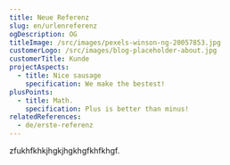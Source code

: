 ```yaml
---
title: Neue Referenz
slug: en/urlenreferenz
ogDescription: OG
titleImage: /src/images/pexels-winson-ng-20057853.jpg
customerLogo: /src/images/blog-placeholder-about.jpg
customerTitle: Kunde
projectAspects:
  - title: Nice sausage
    specification: We make the bestest!
plusPoints:
  - title: Math.
    specification: Plus is better than minus!
relatedReferences:
  - de/erste-referenz
---
```

zfukhfkhkjhgkjhgkhgfkhfkhgf.
